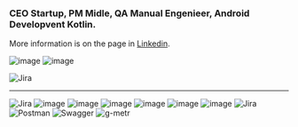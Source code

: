 ###  CEO Startup, PM Midle, QA Manual Engenieer, Android Developvent Kotlin.
  More information is on the page in [Linkedin](https://www.linkedin.com/шмелёв).
  
  ![image](https://camo.githubusercontent.com/0ac526200358c3cd09ca0eae4bc7149282c173b5fb1de1636715f18b9ab346ba/68747470733a2f2f696d672e736869656c64732e696f2f62616467652f4a6176615363726970742d4637444631453f7374796c653d666c6174266c6f676f3d4a617661536372697074266c6f676f436f6c6f723d7768697465)
![image](https://camo.githubusercontent.com/779f9a01c244fb737d351d3256288537428012c3cc755e70e7c5663afc1b7c01/68747470733a2f2f696d672e736869656c64732e696f2f62616467652f4d7953514c2d3434373941313f7374796c653d666c6174266c6f676f3d4d7953514c266c6f676f436f6c6f723d7768697465)

![Jira](https://camo.githubusercontent.com/5f6d5cf30b5c3b3ab529fe3b8198c785a9d977fe355e414cc496a066a8f40416/68747470733a2f2f696d672e736869656c64732e696f2f62616467652f4a6972612d4646464646463f7374796c653d666f722d7468652d6261646765266c6f676f3d6a697261)

--------
![Jira](https://camo.githubusercontent.com/5f6d5cf30b5c3b3ab529fe3b8198c785a9d977fe355e414cc496a066a8f40416/68747470733a2f2f696d672e736869656c64732e696f2f62616467652f4a6972612d4646464646463f7374796c653d666f722d7468652d6261646765266c6f676f3d6a697261)
![image]()
![image]()
![image]()
![image]()
![image]()
![image]()
![Jira](https://github.com/your-username/your-repository/blob/main/images/jira.png)
![Postman](https://github.com/your-username/your-repository/blob/main/images/postman.png)
![Swagger](https://github.com/your-username/your-repository/blob/main/images/swagger.png)
![g-metr](https://github.com/your-username/your-repository/blob/main/images/g-metr.png)
